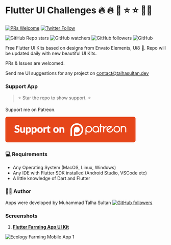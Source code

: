 # Flutter UI Challenges  🔥 🔥 💫 ⭐️ ⭐️ 👨‍💻 

[![PRs Welcome](https://img.shields.io/badge/PRs-welcome-brightgreen.svg?style=flat-square)](http://makeapullrequest.com) 
[![Twitter Follow](https://img.shields.io/twitter/follow/TalhaSultanDev.svg?style=social)](https://twitter.com/TalhaSultanDev)

![GitHub Repo stars](https://img.shields.io/github/stars/muhammadtalhasultan/Flutter-UI-Challenges?style=social) 
![GitHub watchers](https://img.shields.io/github/watchers/muhammadtalhasultan/Flutter-UI-Challenges?style=social) 
![GitHub followers](https://img.shields.io/github/followers/muhammadtalhasultan?style=social) 
![GitHub](https://img.shields.io/github/license/muhammadtalhasultan/Flutter-UI-Challenges)

Free Flutter UI Kits based on designs from Envato Elements, Ui8 💓.
Repo will be updated daily with new beautiful UI Kits.

PRs & Issues are welcomed.

Send me UI suggestions for any project on <a href="mailto:contact@talhasultan.dev">contact@talhasultan.dev</a>

### Support App

> ⭐️ Star the repo to show support. ⭐️
<!-- > You can also support the project by buying me a cup of coffee ☕️. -->
<!-- > <a href="https://www.buymeacoffee.com/xPGLYEr"><img src="https://img.buymeacoffee.com/button-api/?text=Buy me a coffee&emoji=&slug=xPGLYEr&button_colour=BD5FFF&font_colour=ffffff&font_family=Cookie&outline_colour=000000&coffee_colour=FFDD00"></a> -->
Support me on Patreon. 

<a href="https://www.patreon.com/muhammadtalhasultan" data-patreon-widget-type="become-patron-button"><img src="https://raw.githubusercontent.com/codebard/patron-button-and-widgets-by-codebard/master/images/patreon-medium-button.png" alt="Become a Patreon!" /></a>

### 💻 Requirements

- Any Operating System (MacOS, Linux, Windows)
- Any IDE with Flutter SDK installed (Android Studio, VSCode etc)
- A little knowledge of Dart and Flutter

### 👨‍💻 Author

Apps were developed by Muhammad Talha Sultan 
[![GitHub followers](https://img.shields.io/github/followers/muhammadtalhasultan?style=social)](https://github.com/muhammadtalhasultan)

### Screenshots

1. **[Flutter Farming App UI Kit](https://github.com/muhammadtalhasultan/Flutter-UI-Challenges/tree/main/farming_app)**

![Ecology Farming Mobile App 1](https://user-images.githubusercontent.com/31367048/173097375-806c3fbd-5ab2-4f63-b258-e08b666f26f1.png)
